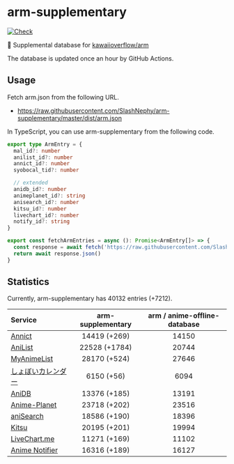 # arm-supplementary

[![Check](https://github.com/SlashNephy/arm-supplementary/actions/workflows/check-node.yml/badge.svg)](https://github.com/SlashNephy/arm-supplementary/actions/workflows/check-node.yml)

💊 Supplemental database for [kawaiioverflow/arm](https://github.com/kawaiioverflow/arm)

The database is updated once an hour by GitHub Actions.

## Usage

Fetch arm.json from the following URL.

- https://raw.githubusercontent.com/SlashNephy/arm-supplementary/master/dist/arm.json

In TypeScript, you can use arm-supplementary from the following code.

```TypeScript
export type ArmEntry = {
  mal_id?: number
  anilist_id?: number
  annict_id?: number
  syobocal_tid?: number

  // extended
  anidb_id?: number
  animeplanet_id?: string
  anisearch_id?: number
  kitsu_id?: number
  livechart_id?: number
  notify_id?: string
}

export const fetchArmEntries = async (): Promise<ArmEntry[]> => {
  const response = await fetch('https://raw.githubusercontent.com/SlashNephy/arm-supplementary/master/dist/arm.json')
  return await response.json()
}
```

## Statistics

Currently, arm-supplementary has 40132 entries (+7212).

| Service                                     | arm-supplementary | arm / anime-offline-database |
| :------------------------------------------ | :---------------: | :--------------------------: |
| [Annict](https://annict.com)                |   14419 (+269)    |            14150             |
| [AniList](https://anilist.co)               |   22528 (+1784)   |            20744             |
| [MyAnimeList](https://myanimelist.net)      |   28170 (+524)    |            27646             |
| [しょぼいカレンダー](https://cal.syoboi.jp) |    6150 (+56)     |             6094             |
| [AniDB](https://anidb.net)                  |   13376 (+185)    |            13191             |
| [Anime-Planet](https://anime-planet.com)    |   23718 (+202)    |            23516             |
| [aniSearch](https://anisearch.com)          |   18586 (+190)    |            18396             |
| [Kitsu](https://kitsu.io)                   |   20195 (+201)    |            19994             |
| [LiveChart.me](https://livechart.me)        |   11271 (+169)    |            11102             |
| [Anime Notifier](https://notify.moe)        |   16316 (+189)    |            16127             |
